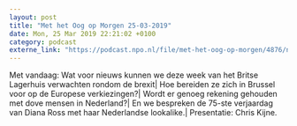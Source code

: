 ```yaml
---
layout: post
title: "Met het Oog op Morgen 25-03-2019"
date: Mon, 25 Mar 2019 22:21:02 +0100
category: podcast
externe_link: "https://podcast.npo.nl/file/met-het-oog-op-morgen/4876/nporadio1_met-het-oog-op-morgen_20190325_met-het-oog-op-morgen-25-03-2019_2Q1964.mp3"
---
```


Met vandaag: Wat voor nieuws kunnen we deze week van het Britse Lagerhuis verwachten rondom de brexit| Hoe bereiden ze zich in Brussel voor op de Europese verkiezingen?| Wordt er genoeg rekening gehouden met dove mensen in Nederland?| En we bespreken de 75-ste verjaardag van Diana Ross met haar Nederlandse lookalike.| Presentatie: Chris Kijne.
